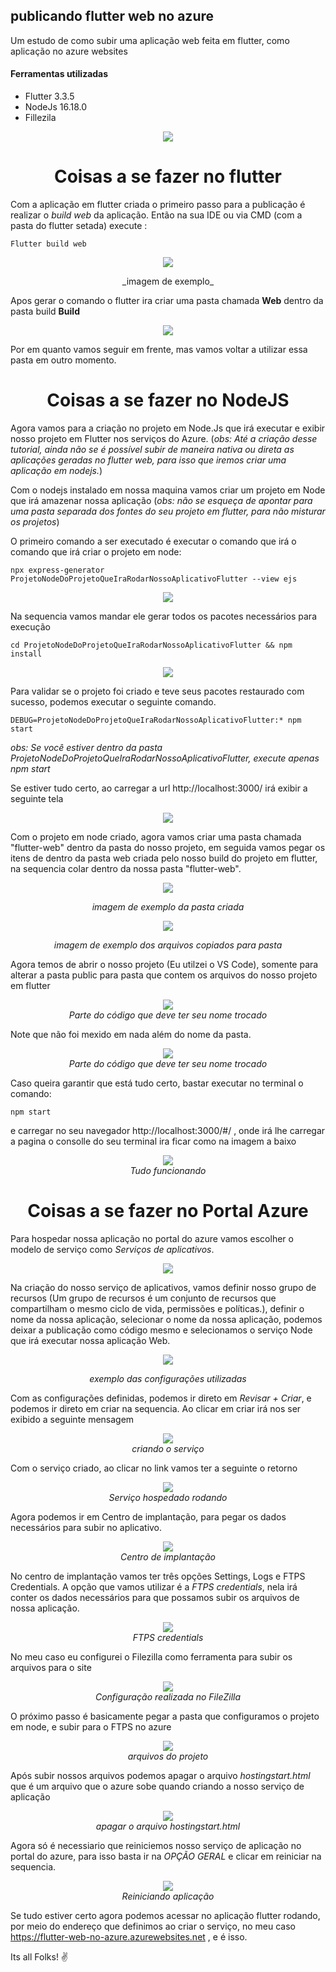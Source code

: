 ## publicando flutter web no azure

Um estudo de como subir uma aplicação web feita em flutter, como aplicação no azure websites

#### Ferramentas utilizadas

* Flutter 3.3.5
* NodeJs 16.18.0
* Fillezila 

<p align="center">
<img  src="https://user-images.githubusercontent.com/7662248/198142894-28e61214-0308-4de4-a174-f67f2a534c61.png">
</p>



<div align="center">
<h1><b>Coisas a se fazer no flutter</b></h1>
</div>

Com a aplicação em flutter criada o primeiro passo para a publicação é realizar o _build web_ da aplicação. Então na sua IDE ou via CMD (com a pasta do flutter setada) execute : 

```
Flutter build web
```

<p align="center">
<img  src="https://user-images.githubusercontent.com/7662248/198140778-cca342e2-149d-46ea-b012-9f1af7522ef3.png">
</p>
<p align="center">
_imagem de exemplo_
</p>

Apos gerar o comando o flutter ira criar uma pasta chamada **Web** dentro da pasta build **Build**

<p align="center">
<img  src="https://user-images.githubusercontent.com/7662248/198141617-6cd21899-5cc7-4729-b914-627ed5d6aee6.png">
</p>

Por em quanto vamos seguir em frente, mas vamos voltar a utilizar essa pasta em outro momento.


<div align="center">
<h1><b>Coisas a se fazer no NodeJS</b></h1>
</div>

Agora vamos para a criação no projeto em Node.Js que irá executar e exibir nosso projeto em Flutter nos serviços do Azure. 
(_obs: Até a criação desse tutorial, ainda não se é possível subir de maneira nativa ou direta as aplicações geradas no flutter web, para isso que iremos criar uma aplicação em nodejs._)

Com o nodejs instalado em nossa maquina vamos criar um projeto em Node que irá amazenar nossa aplicação (_obs: não se esqueça de apontar para uma pasta separada dos fontes do seu projeto em flutter, para não misturar os projetos_)

O primeiro comando a ser executado é executar o comando que irá o comando que irá criar o projeto em node:

```
npx express-generator ProjetoNodeDoProjetoQueIraRodarNossoAplicativoFlutter --view ejs
```

<p align="center">
<img  src="https://user-images.githubusercontent.com/7662248/198144421-a19eb34f-6888-444b-9321-e85ebd490c5f.png">
</p>

Na sequencia vamos mandar ele gerar todos os pacotes necessários para execução
```
cd ProjetoNodeDoProjetoQueIraRodarNossoAplicativoFlutter && npm install
```

<p align="center">
<img  src="https://user-images.githubusercontent.com/7662248/198145075-102aa8d4-0e86-4409-9e01-795c93fe17a8.png">
</p>

Para validar se o projeto foi criado e teve seus pacotes restaurado com sucesso, podemos executar o seguinte comando.
```
DEBUG=ProjetoNodeDoProjetoQueIraRodarNossoAplicativoFlutter:* npm start
```
_obs: Se você estiver dentro da pasta ProjetoNodeDoProjetoQueIraRodarNossoAplicativoFlutter, execute apenas npm start_

Se estiver tudo certo, ao carregar a url http://localhost:3000/ irá exibir a seguinte tela 

<p align="center">
<img  src="https://user-images.githubusercontent.com/7662248/198145789-432a35b2-a5f5-44f9-a065-0d34e8cda8bc.png">
</p>

Com o projeto em node criado, agora vamos criar uma pasta chamada "flutter-web" dentro da pasta do nosso projeto, em seguida vamos pegar os itens de dentro da pasta web criada pelo nosso build do projeto em flutter, na sequencia colar dentro da nossa pasta "flutter-web".

<p align="center">
<img  src="https://user-images.githubusercontent.com/7662248/198146485-14d82558-486f-479a-864f-99dc69233a59.png">
</p>
<p align="center">
<i>imagem de exemplo da pasta criada</i>
</p>

<p align="center">
<img  src="https://user-images.githubusercontent.com/7662248/198146684-bc1f46c7-c97d-4865-865e-b3358934c248.png">
</p>
<p align="center">
<i>imagem de exemplo dos arquivos copiados para pasta</i>
</p>

Agora temos de abrir o nosso projeto (Eu utilzei o VS Code), somente para alterar a pasta public para pasta que contem os arquivos do nosso projeto em flutter

<p align="center">
<img  src="https://user-images.githubusercontent.com/7662248/198334269-19797541-2cf1-4746-9e68-7db52a5238d8.png">
</br><i>Parte do código que deve ter seu nome trocado</i>
</p>

Note que não foi mexido em nada além do nome da pasta.

<p align="center">
<img  src="https://user-images.githubusercontent.com/7662248/198334577-006ef012-711a-400f-8729-0e9a8bbf92bd.png">
</br><i>Parte do código que deve ter seu nome trocado</i>
</p>

Caso queira garantir que está tudo certo, bastar executar no terminal o comando:
```
npm start
```
e carregar no seu navegador http://localhost:3000/#/ , onde irá lhe carregar a pagina o consolle do seu terminal ira ficar como na imagem a baixo

<p align="center">
<img  src="https://user-images.githubusercontent.com/7662248/198335452-8177e06d-db8f-49ff-b378-78e888751ea0.png">
</br><i>Tudo funcionando</i>
</p>


<div align="center">
<h1><b>Coisas a se fazer no Portal Azure</b></h1>
</div>

Para hospedar nossa aplicação no portal do azure vamos escolher o modelo de serviço como *Serviços de aplicativos*. 

<p align="center">
<img  src="https://user-images.githubusercontent.com/7662248/198321701-2c3f8927-9073-4e31-8fb6-f7ec3eff471f.png">
</p>

Na criação do nosso serviço de aplicativos, vamos definir nosso grupo de recursos (Um grupo de recursos é um conjunto de recursos que compartilham o mesmo ciclo de vida, permissões e políticas.), definir o nome da nossa aplicação, selecionar o nome da nossa aplicação, podemos deixar a publicação como código mesmo e selecionamos o serviço Node que irá executar nossa aplicação Web.

<p align="center">
<img  src="https://user-images.githubusercontent.com/7662248/198328149-f03c6a24-2138-4873-9664-2acef07083d6.png">
</p>
<p align="center">
<i>exemplo das configurações utilizadas</i>
</p>

Com as configurações definidas, podemos ir direto em *Revisar + Criar*, e podemos ir direto em criar na sequencia. 
Ao clicar em criar irá nos ser exibido a seguinte mensagem

<p align="center">
<img  src="https://user-images.githubusercontent.com/7662248/198329383-d8c4960f-0f88-4b1d-952e-9e8e71f3c435.png">
</br><i>criando o serviço</i>
</p>


Com o serviço criado, ao clicar no link vamos ter a seguinte o retorno
<p align="center">
<img  src="https://user-images.githubusercontent.com/7662248/198331205-57829c5b-cd77-4671-80f5-db3767735a1b.png">
</br><i>Serviço hospedado rodando</i>
</p>

Agora podemos ir em Centro de implantação, para pegar os dados necessários para subir no aplicativo.

<p align="center">
<img  src="https://user-images.githubusercontent.com/7662248/198330747-30838644-a6b1-4213-a426-6e61d8ffce66.png">
</br><i>Centro de implantação</i>
</p>

No centro de implantação vamos ter três opções Settings, Logs e FTPS Credentials. A opção que vamos utilizar é a *FTPS credentials*, nela irá conter os dados necessários para que possamos subir os arquivos de nossa aplicação.

<p align="center">
<img  src="https://user-images.githubusercontent.com/7662248/198332049-7829c016-bb63-4d39-bfac-d0468352e6df.png">
</br><i>FTPS credentials</i>
</p>

No meu caso eu configurei o Filezilla como ferramenta para subir os arquivos para o site

<p align="center">
<img  src="https://user-images.githubusercontent.com/7662248/198332628-dde8d987-d1ac-4727-b708-48bf522843f2.png">
</br><i>Configuração realizada no FileZilla</i>
</p>

O próximo passo é basicamente pegar a pasta que configuramos o projeto em node, e subir para o FTPS no azure
<p align="center">
<img  src="https://user-images.githubusercontent.com/7662248/198333331-8bc27b3f-0694-4853-989a-c7ea887626d0.png">
</br><i>arquivos do projeto</i>
</p>


 Após subir nossos arquivos podemos apagar o arquivo *hostingstart.html* que é um arquivo que o azure sobe quando criando a nosso serviço de aplicação
<p align="center">
<img  src="https://user-images.githubusercontent.com/7662248/198337265-e0da40e0-33ab-4e9d-af83-d7f9fa601b64.png">
</br><i>apagar o arquivo hostingstart.html</i>
</p>

Agora só é necessiario que reiniciemos nosso serviço de aplicação no portal do azure, para isso basta ir na *OPÇÃO GERAL* e clicar em reiniciar na sequencia. 
<p align="center">
<img  src="https://user-images.githubusercontent.com/7662248/198338600-ee490790-ae23-4478-94e3-2c6abb955db5.png">
</br><i>Reiniciando aplicação</i>
</p>


Se tudo estiver certo agora podemos acessar no aplicação flutter rodando, por meio do endereço que definimos ao criar o serviço, no meu caso https://flutter-web-no-azure.azurewebsites.net , e é isso.

Its all Folks! ✌️

